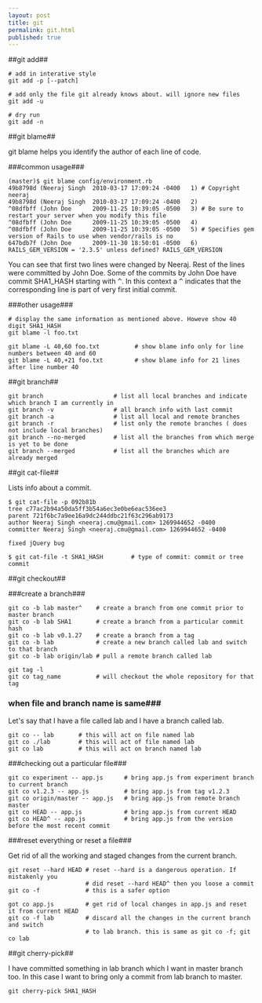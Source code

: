 ```yaml
---
layout: post
title: git
permalink: git.html
published: true
---
```


##git add##

    # add in interative style
    git add -p [--patch]                        

    # add only the file git already knows about. will ignore new files
    git add -u                             

    # dry run
    git add -n                             

##git blame##

git blame helps you identify the author of each line of code.

###common usage###

    (master)$ git blame config/environment.rb 
    49b8798d (Neeraj Singh  2010-03-17 17:09:24 -0400   1) # Copyright neeraj
    49b8798d (Neeraj Singh  2010-03-17 17:09:24 -0400   2) 
    ^08dfbff (John Doe      2009-11-25 10:39:05 -0500   3) # Be sure to restart your server when you modify this file
    ^08dfbff (John Doe      2009-11-25 10:39:05 -0500   4) 
    ^08dfbff (John Doe      2009-11-25 10:39:05 -0500   5) # Specifies gem version of Rails to use when vendor/rails is no
    647bdb7f (John Doe      2009-11-30 18:50:01 -0500   6) RAILS_GEM_VERSION = '2.3.5' unless defined? RAILS_GEM_VERSION

You can see that first two lines were changed by Neeraj. Rest of the lines were committed by John Doe. Some of the commits by John Doe have commit SHA1_HASH starting with <tt>^</tt>. In this context a <tt>^</tt> indicates that the corresponding line is part of very first initial commit.

###other usage###

    # display the same information as mentioned above. Howeve show 40 digit SHA1_HASH
    git blame -l foo.txt                
    
    git blame -L 40,60 foo.txt          # show blame info only for line numbers between 40 and 60
    git blame -L 40,+21 foo.txt         # show blame info for 21 lines after line number 40

##git branch##

    git branch                    # list all local branches and indicate which branch I am currently in
    git branch -v                 # all branch info with last commit
    git branch -a                 # list all local and remote branches
    git branch -r                 # list only the remote branches ( does not include local branches)
    git branch --no-merged        # list all the branches from which merge is yet to be done
    git branch --merged           # list all the branches which are already merged

##git cat-file##

Lists info about a commit.

    $ git cat-file -p 092b81b
    tree c77ac2b94a50da5ff3b54a6ec3e0be6eac536ee3
    parent 721f6bc7a9ee16a9dc244ddbc21f63c296ab9173
    author Neeraj Singh <neeraj.cmu@gmail.com> 1269944652 -0400
    committer Neeraj Singh <neeraj.cmu@gmail.com> 1269944652 -0400

    fixed jQuery bug

    $ git cat-file -t SHA1_HASH        # type of commit: commit or tree
    commit

##git checkout##

###create a branch###

    git co -b lab master^    # create a branch from one commit prior to master branch
    git co -b lab SHA1       # create a branch from a particular commit hash
    git co -b lab v0.1.27    # create a branch from a tag
    git co -b lab            # create a new branch called lab and switch to that branch
    git co -b lab origin/lab # pull a remote branch called lab

    git tag -l
    git co tag_name          # will checkout the whole repository for that tag



### when file and branch name is same###

Let's say that I have a file called lab and I have a branch called lab.

    git co -- lab       # this will act on file named lab
    git co ./lab        # this will act of file named lab
    git co lab          # this will act on branch named lab

###checking out a particular file###

    git co experiment -- app.js      # bring app.js from experiment branch to current branch
    git co v1.2.3 -- app.js          # bring app.js from tag v1.2.3
    git co origin/master -- app.js   # bring app.js from remote branch master
    git co HEAD -- app.js            # bring app.js from current HEAD
    git co HEAD^ -- app.js           # bring app.js from the version before the most recent commit

###reset everything or reset a file###

Get rid of all the working and staged changes from the current branch.

    git reset --hard HEAD # reset --hard is a dangerous operation. If mistakenly you 
                          # did reset --hard HEAD^ then you loose a commit
    git co -f             # this is a safer option 

    got co app.js         # get rid of local changes in app.js and reset it from current HEAD
    git co -f lab         # discard all the changes in the current branch and switch 
                          # to lab branch. this is same as git co -f; git co lab

##git cherry-pick##

I have committed something in lab branch which I want in master branch too. In this case I want to bring only a commit from lab branch to master.

    git cherry-pick SHA1_HASH

